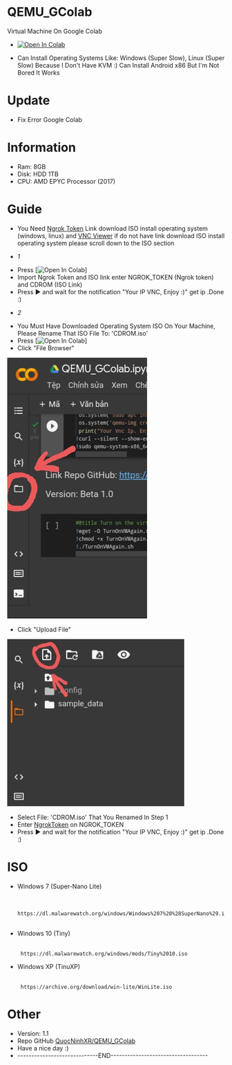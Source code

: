 # QEMU_GColab
Virtual Machine On Google Colab

 + [![Open In Colab](https://colab.research.google.com/assets/colab-badge.svg)](https://colab.research.google.com/drive/1IPkKL82O5vR6ZgqcEiwTjdDmzsdn3Ef7?usp=sharing)



+ Can Install Operating Systems Like: Windows (Super Slow), Linux (Super Slow) Because I Don't Have KVM :) Can Install Android x86 But I'm Not Bored It Works

# Update 
- Fix Error Google Colab
# Information
 
+ Ram: 8GB
+ Disk: HDD 1TB
+ CPU: AMD EPYC Processor (2017)

# Guide

+ You Need [Ngrok Token](https://dashboard.ngrok.com/get-started/your-authtoken) Link download ISO install operating system (windows, linux) and [VNC Viewer](https://ww.realvnc.com/en/connect/download/viewer/)  if do not have link download ISO install operating system please scroll down to the ISO section
- *1*
+  Press [![Open In Colab](https://colab.research.google.com/assets/colab-badge.svg)] 
+  Import Ngrok Token and ISO link enter NGROK_TOKEN (Ngrok token) and CDROM (ISO Link)
+  Press ▶️ and wait for the notification "Your IP VNC, Enjoy :)" get ip .Done :)
- *2*
+ You Must Have Downloaded Operating System ISO On Your Machine, Please Rename That ISO File To: 'CDROM.iso'
+ Press [![Open In Colab](https://colab.research.google.com/assets/colab-badge.svg)] 
+ Click "File Browser"

![image](https://github.com/QuocNinhXR/QEMU_GColab/blob/e1ce80ec2e7dbe3a96baf38cd386cb00d207654d/20220720_183359.jpg)

+ Click "Upload File"

![image](https://github.com/QuocNinhXR/QEMU_GColab/blob/e1ce80ec2e7dbe3a96baf38cd386cb00d207654d/20220720_183448.jpg)

+ Select File: 'CDROM.iso' That You Renamed In Step 1
+ Enter [NgrokToken](https://dashboard.ngrok.com/get-started/your-authtoken) on NGROK_TOKEN
+ Press ▶️ and wait for the notification "Your IP VNC, Enjoy :)" get ip .Done :)

# ISO
+ Windows 7 (Super-Nano Lite)
   ```console  

    https://dl.malwarewatch.org/windows/Windows%207%20%28SuperNano%29.iso
    
    ```
+ Windows 10 (Tiny)
   ```console
    
    https://dl.malwarewatch.org/windows/mods/Tiny%2010.iso
   
   ```
+ Windows XP (TinuXP)
   ```console

    https://archive.org/download/win-lite/WinLite.iso

   ```
# Other
 + Version: 1.1
 + Repo GitHub [QuocNinhXR/QEMU_GColab](https://github.com/QuocNinhXR/QEMU_GColab)
 + Have a nice day :)
 + -----------------------------END-----------------------------------
